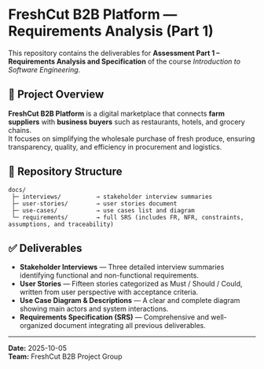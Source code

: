 # FreshCut B2B Platform — Requirements Analysis (Part 1)

This repository contains the deliverables for **Assessment Part 1 – Requirements Analysis and Specification** of the course *Introduction to Software Engineering*.

## 📘 Project Overview
**FreshCut B2B Platform** is a digital marketplace that connects **farm suppliers** with **business buyers** such as restaurants, hotels, and grocery chains.  
It focuses on simplifying the wholesale purchase of fresh produce, ensuring transparency, quality, and efficiency in procurement and logistics.

## 📂 Repository Structure
```
docs/
 ├─ interviews/          → stakeholder interview summaries
 ├─ user-stories/        → user stories document
 ├─ use-cases/           → use cases list and diagram
 └─ requirements/        → full SRS (includes FR, NFR, constraints, assumptions, and traceability)
```

## ✅ Deliverables
- **Stakeholder Interviews** — Three detailed interview summaries identifying functional and non-functional requirements.  
- **User Stories** — Fifteen stories categorized as Must / Should / Could, written from user perspective with acceptance criteria.  
- **Use Case Diagram & Descriptions** — A clear and complete diagram showing main actors and system interactions.  
- **Requirements Specification (SRS)** — Comprehensive and well-organized document integrating all previous deliverables.

---
**Date:** 2025-10-05  
**Team:** FreshCut B2B Project Group
